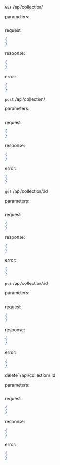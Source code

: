 `GET` /api/collection/

parameters:

```json

```



request:

```json
{ 
}
```

response:

```json
{
}
```

error:

```json
{
}
```



`post` /api/collection/

parameters:

```json

```

request:

```json
{ 
}
```

response:

```json
{
}
```

error:

```json
{
}
```



`get` /api/collection/:id

parameters:

```json

```

request:

```json
{ 
}
```

response:

```json
{
}
```

error:

```json
{
}
```



`put` /api/collection/:id

parameters:

```json

```

request:

```json
{ 
}
```

response:

```json
{
}
```

error:

```json
{
}
```



delete` /api/collection/:id

parameters:

```json

```

request:

```json
{ 
}
```

response:

```json
{
}
```

error:

```json
{
}
```

